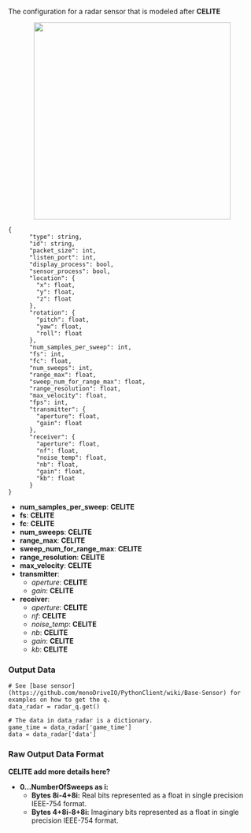 The configuration for a radar sensor that is modeled after **CELITE**

<p align="center">
<img src="https://github.com/monoDriveIO/PythonClient/blob/master/WikiPhotos/radarsensor.PNG" width="400" height="400" />
</p>

```
{
      "type": string,
      "id": string,
      "packet_size": int,
      "listen_port": int,
      "display_process": bool,
      "sensor_process": bool,
      "location": {
        "x": float,
        "y": float,
        "z": float
      },
      "rotation": {
        "pitch": float,
        "yaw": float,
        "roll": float
      },
      "num_samples_per_sweep": int,
      "fs": int,
      "fc": float,
      "num_sweeps": int,
      "range_max": float,
      "sweep_num_for_range_max": float,
      "range_resolution": float,
      "max_velocity": float,
      "fps": int,
      "transmitter": {
        "aperture": float,
        "gain": float
      },
      "receiver": {
        "aperture": float,
        "nf": float,
        "noise_temp": float,
        "nb": float,
        "gain": float,
        "kb": float
      }
}
```

- **num_samples_per_sweep**: **CELITE**
- **fs**: **CELITE**
- **fc**: **CELITE** 
- **num_sweeps**: **CELITE**
- **range_max**: **CELITE**
- **sweep_num_for_range_max**: **CELITE**
- **range_resolution**: **CELITE**
- **max_velocity**: **CELITE**
- **transmitter**:
  - *aperture*: **CELITE**
  - *gain*: **CELITE**
- **receiver**:
  - *aperture*: **CELITE**
  - *nf*: **CELITE**
  - *noise_temp*: **CELITE**
  - *nb*: **CELITE**
  - *gain*: **CELITE**
  - *kb*: **CELITE**

### Output Data

```
# See [base sensor](https://github.com/monoDriveIO/PythonClient/wiki/Base-Sensor) for examples on how to get the q.
data_radar = radar_q.get()

# The data in data_radar is a dictionary.
game_time = data_radar['game_time']
data = data_radar['data']
```

### Raw Output Data Format

**CELITE add more details here?**
- **0...NumberOfSweeps as i:**
  - **Bytes 8i-4+8i:** Real bits represented as a float in single precision IEEE-754 format.
  - **Bytes 4+8i-8+8i:** Imaginary bits represented as a float in single precision IEEE-754 format.